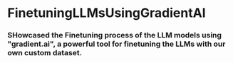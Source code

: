 # FinetuningLLMsUsingGradientAI

### SHowcased the Finetuning process of the LLM models using "gradient.ai", a powerful tool for finetuning the LLMs with our own custom dataset.
